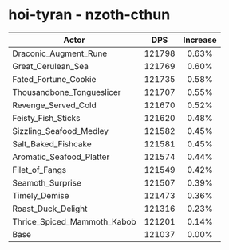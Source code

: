 # hoi-tyran - nzoth-cthun
| Actor | DPS | Increase |
|---|:---:|:---:|
|Draconic_Augment_Rune|121798|0.63%|
|Great_Cerulean_Sea|121769|0.60%|
|Fated_Fortune_Cookie|121735|0.58%|
|Thousandbone_Tongueslicer|121707|0.55%|
|Revenge_Served_Cold|121670|0.52%|
|Feisty_Fish_Sticks|121620|0.48%|
|Sizzling_Seafood_Medley|121582|0.45%|
|Salt_Baked_Fishcake|121581|0.45%|
|Aromatic_Seafood_Platter|121574|0.44%|
|Filet_of_Fangs|121549|0.42%|
|Seamoth_Surprise|121507|0.39%|
|Timely_Demise|121473|0.36%|
|Roast_Duck_Delight|121316|0.23%|
|Thrice_Spiced_Mammoth_Kabob|121201|0.14%|
|Base|121037|0.00%|
